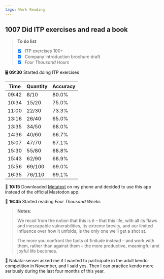 ```yaml
---
tags: Work Reading
---
```


## 1007 Did ITP exercises and read a book

>**To do list**
>- [x] ITP exercises 100+
>- [x] Company introduction brochure draft
>- [x] *Four Thousand Hours*

🖥️ **09:30** Started doing ITP exercises


|Time|Quantity|Accuracy|
|---|---|---|
|09:42|8/10 |80.0%|
|10:34|15/20|75.0%|
|11:00|22/30|73.3%|
|13:16|26/40|65.0%|
|13:35|34/50|68.0%|
|14:36|40/60|66.7%|
|15:07|47/70|67.1%|
|15:30|55/80|68.8%|
|15:43|62/90|68.9%|
|15:56|69/100|69.0%|
|16:35|76/110|69.1%|


📱 **10:15** Downloaded [Metatext](https://apps.apple.com/us/app/metatext/id1523996615) on my phone and decided to use this app instead of the official Mastodon app.

📖 **16:45** Started reading *Four Thousand Weeks*

>**Notes:**
>
>We recoil from the notion that this is it – that this life, with all its flaws and inescapable vulnerabilities, its extreme brevity, and our limited influence over how it unfolds, is the only one we’ll get a shot at.
>
>The more you confront the facts of finitude instead – and work with them, rather than against them – the more productive, meaningful and joyful life becomes.


🙂 Nakata-sensei asked me if I wanted to participate in the adult kendo competition in November, and I said yes. Then I can practice kendo more seriously during the last four months of this year.
